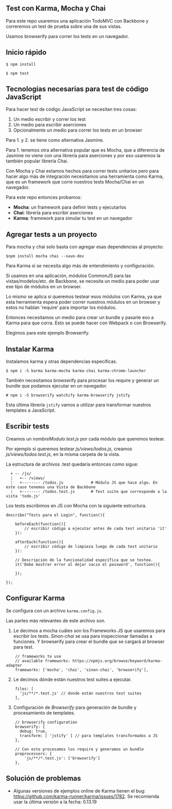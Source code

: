 Test con Karma, Mocha y Chai
----------------------------

Para este repo usaremos una aplicación TodoMVC con Backbone y correremos un test de prueba sobre una de sus vistas.

Usamos browserify para correr los tests en un navegador.

## Inicio rápido

```$ npm install```

```$ npm test```

## Tecnologías necesarias para test de código JavaScript

Para hacer test de código JavaScript se necesitan tres cosas:

1. Un medio escribir y correr los test
2. Un medio para escribir aserciones
3. Opcionalmente un medio para correr los tests en un browser 

Para 1. y 2. se tiene como alternativa Jasmine. 

Para 1. tenemos otra alternativa popular que es Mocha, que a diferencia de Jasmine no viene con una librería para aserciones y por eso usaremos la también popular librería Chai.

Con Mocha y Chai estamos hechos para correr tests unitarios pero para hacer algo más de integración necesitamos una herramienta como Karma, que es un framework que corre nuestros tests Mocha/Chai en un navegador.

Para este repo entonces probamos:

* **Mocha**: un framework para definir tests y ejecutarlos
* **Chai**: librería para escribir aserciones
* **Karma**: framework para simular tu test en un navegador

## Agregar tests a un proyecto

Para mocha y chai solo basta con agregar esas dependencias al proyecto:

`$npm install mocha chai --save-dev`

Para Karma sí se necesita algo más de entendimiento y configuración.

Si usamos en una aplicación, módulos CommonJS para las vistas/modelos/etc. de Backbone, se necesita un medio para poder usar ese tipo de módulos en un browser.

Lo mismo se aplica si queremos testear esos módulos con Karma, ya que esta herramienta espera poder correr nuestros módulos en un browser y estos no hablan 'require' para importar los módulos.

Entonces necesitamos un medio para crear un bundle y pasarle eso a Karma para que corra. Esto se puede hacer con Webpack o con Browserify.

Elegimos para este ejemplo Browserify.

## Instalar Karma

Instalamos karma y otras dependencias específicas.

`$ npm i -S karma karma-mocha karma-chai karma-chrome-launcher`

También necesitamos browserify para procesar los require y generar un bundle que podamos ejecutar en un navegador.

`# npm i -S browserify watchify karma-browserify jstify`

Esta última librería `jstify` vamos a utilizar para transformar nuestros templates a JavaScript.

## Escribir tests

Creamos un _nombreModulo.test.js_ por cada módulo que queremos testear.

Por ejemplo si queremos testear _js/views/todos.js_, creamos _js/views/todos.test.js_, en la misma carpeta de la vista.

La estructura de archivos .test quedaría entonces como sigue:
```
  + -- /js/
  ¦   +-- /views/                
  ¦   +-------- /todos.js            # Módulo JS que hace algo. En este caso tenemos una Vista de Backbone
  ¦   +-------- /todos.test.js       # Test suite que corresponde a la vista 'todo.js'
```

Los tests escribimos en JS con Mocha con la siguiente estructura.

```
describe("Tests para el Login", function(){
    
    beforeEach(function(){
        // escribir código a ejecutar antes de cada test unitario 'it'
    }):
    
    afterEach(function(){
        // escribir código de limpieza luego de cada test unitario
    }):

    // Descripción de la funcionalidad específica que se testea.
    it('Debe mostrar error al dejar vacio el password', function(){

    });

});
```
## Configurar Karma

Se configura con un archivo `karma.config.js`.

Las partes más relevantes de este archivo son.

1) Le decimos a mocha cuáles son los Frameworks JS que usaremos para escribir los tests.
_Sinon-chai_ se usa para inspeccionar llamadas a funciones. Y browserify para crear el bundle que se cargará al browser para test.

```
    // frameworks to use
    // available frameworks: https://npmjs.org/browse/keyword/karma-adapter
    frameworks: ['mocha', 'chai', 'sinon-chai', 'browserify'],

```

2) Le decimos dónde están nuestros test suites a ejecutar.

```
    files: [
      'js/**/*.test.js' // donde están nuestros test suites
    ],
```
3) Configuración de _Browserify_ para generación de bundle y procesamiento de templates.

```
    // browserify configuration
    browserify: {
      debug: true,
      transform: [ 'jstify' ] // para templates transformados a JS
    },
	
    // Con esto procesamos los require y generamos un bundle
    preprocessors: {
	    'js/**/*.test.js': ['browserify'] 
    },
```


## Solución de problemas

* Algunas versiones de ejemplos online de Karma tienen el bug: https://github.com/karma-runner/karma/issues/1782. Se recomienda usar la última versión a la fecha: 0.13.19
